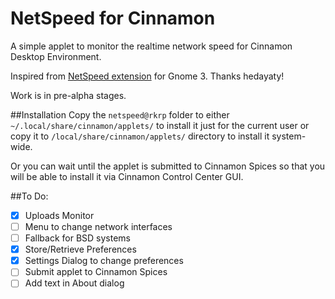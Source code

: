 NetSpeed for Cinnamon
=====================
A simple applet to monitor the realtime network speed for Cinnamon Desktop
Environment.

Inspired from [NetSpeed extension](https://github.com/hedayaty/NetSpeed) 
for Gnome 3. Thanks hedayaty!

Work is in pre-alpha stages.

##Installation
Copy the `netspeed@rkrp` folder to either `~/.local/share/cinnamon/applets/`
to install it just for the current user or copy it to `/local/share/cinnamon/applets/` 
directory to install it system-wide.

Or you can wait until the applet is submitted to Cinnamon Spices so that you
will be able to install it via Cinnamon Control Center GUI.

##To Do:
- [x] Uploads Monitor
- [ ] Menu to change network interfaces
- [ ] Fallback for BSD systems
- [x] Store/Retrieve Preferences
- [x] Settings Dialog to change preferences
- [ ] Submit applet to Cinnamon Spices
- [ ] Add text in About dialog
